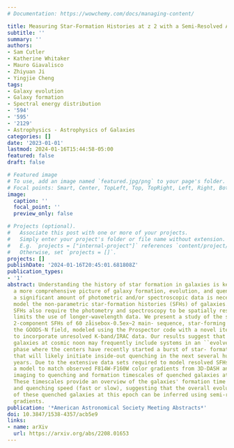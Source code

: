 ```yaml
---
# Documentation: https://wowchemy.com/docs/managing-content/

title: Measuring Star-Formation Histories at z 2 with a Semi-Resolved Approach
subtitle: ''
summary: ''
authors:
- Sam Cutler
- Katherine Whitaker
- Mauro Giavalisco
- Zhiyuan Ji
- Yingjie Cheng
tags:
- Galaxy evolution
- Galaxy formation
- Spectral energy distribution
- '594'
- '595'
- '2129'
- Astrophysics - Astrophysics of Galaxies
categories: []
date: '2023-01-01'
lastmod: 2024-01-16T15:44:58-05:00
featured: false
draft: false

# Featured image
# To use, add an image named `featured.jpg/png` to your page's folder.
# Focal points: Smart, Center, TopLeft, Top, TopRight, Left, Right, BottomLeft, Bottom, BottomRight.
image:
  caption: ''
  focal_point: ''
  preview_only: false

# Projects (optional).
#   Associate this post with one or more of your projects.
#   Simply enter your project's folder or file name without extension.
#   E.g. `projects = ["internal-project"]` references `content/project/deep-learning/index.md`.
#   Otherwise, set `projects = []`.
projects: []
publishDate: '2024-01-16T20:45:01.681808Z'
publication_types:
- '1'
abstract: Understanding the history of star formation in galaxies is key to gaining
  a more comprehensive picture of galaxy formation, evolution, and quenching. However,
  a significant amount of photometric and/or spectroscopic data is necessary to robustly
  model the non-parametric star-formation histories (SFHs) of galaxies. Semi-resolved
  SFHs also require the photometry and spectroscopy to be spatially resolved, which
  limits the use of longer-wavelength data. We present a study of the semi-resolved,
  2-component SFHs of 60 zåisebox-0.5ex~2 main- sequence, star-forming galaxies in
  the GOODS-N field, modeled using the Prospector code with a novel iterative method
  to incorporate unresolved K-band/IRAC data. Our results suggest that selecting star-forming
  galaxies at cosmic noon may frequently include systems in an ``evolved'' evolutionary
  phase where the centers have recently started a burst of star- formation activity
  that will likely initiate inside-out quenching in the next several hundred million
  years. Due to the extensive data sets required to model resolved SFHs, we also develop
  a model to match observed F814W-F160W color gradients from 3D-DASH and COSMOS/ACS
  imaging to quenching and formation timescales of quenched galaxies at zi̊sebox-0.5ex~2.
  These timescales provide an overview of the galaxies' formation time (early or late)
  and quenching speed (fast or slow), suggesting that the overall evolutionary history
  of these quenched galaxies at this epoch can be inferred using semi-revolved color
  gradients.
publication: '*American Astronomical Society Meeting Abstracts*'
doi: 10.3847/1538-4357/acb5e9
links:
- name: arXiv
  url: https://arxiv.org/abs/2208.01653
---
```


